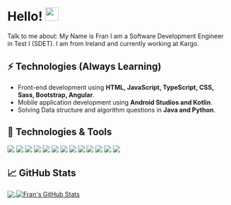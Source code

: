 # Hello! <img src="https://raw.githubusercontent.com/MartinHeinz/MartinHeinz/master/wave.gif" width="30px" height="30px" />

Talk to me about:
My Name is Fran I am a Software Development Engineer in Test I (SDET). 
I am from Ireland and currently working at Kargo. 

## ⚡ Technologies (Always Learning)
- Front-end development using **HTML, JavaScript, TypeScript, CSS, Sass, Bootstrap, Angular**.
- Mobile application development using **Android Studios and Kotlin**.
- Solving Data structure and algorithm questions in **Java and Python**.

## 🔧 Technologies & Tools

![](https://img.shields.io/badge/Python-3776AB?style=for-the-badge&logo=python&logoColor=white)
![](https://img.shields.io/badge/HTML-239120?style=for-the-badge&logo=html5&logoColor=white)
![](https://img.shields.io/badge/CSS-239120?&style=for-the-badge&logo=css3&logoColor=white)
![](https://img.shields.io/badge/JavaScript-F7DF1E?style=for-the-badge&logo=javascript&logoColor=black)
![](https://img.shields.io/badge/Node.js-43853D?style=for-the-badge&logo=node.js&logoColor=white)
![](https://img.shields.io/badge/TypeScript-007ACC?style=for-the-badge&logo=typescript&logoColor=white)
![](https://img.shields.io/badge/Java-ED8B00?style=for-the-badge&logo=openjdk&logoColor=white)
![](https://img.shields.io/badge/Red_Hat_OpenShift-informational?style=for-the-badge&logo=red-hat-open-shift&logoColor=white)
![](https://img.shields.io/badge/Angular-DD0031?style=for-the-badge&logo=angular&logoColor=white)
![](https://img.shields.io/badge/Bootstrap-563D7C?style=for-the-badge&logo=bootstrap&logoColor=white)
![](https://img.shields.io/badge/Amazon_AWS-232F3E?style=for-the-badge&logo=amazon-aws&logoColor=white)
![](https://img.shields.io/badge/Canva-%2300C4CC.svg?&style=for-the-badge&logo=Canva&logoColor=white)
![](https://img.shields.io/badge/Jira-0052CC?style=for-the-badge&logo=Jira&logoColor=white)
![]()
![]()
## &#x1f4c8; GitHub Stats

<a href="https://github.com/FranciscaMasombo">
  <img align="center" src="https://github-readme-stats.vercel.app/api/top-langs/?username=FranciscaMasombo&layout=compact&theme=dark&hide_border=true" />
</a>
<a href="https://github.com/FranciscaMasombo">
  <img align="center" src="https://github-readme-stats.vercel.app/api?username=FranciscaMasombo&&show_icons=true&hide_border=true&theme=dark" alt="Fran's GitHub Stats" />
</a>
<!--
<a href="https://github.com/FranciscaMasombo/FYP">
  <img align="center" src="https://github-readme-stats.vercel.app/api/pin?username=FranciscaMasombo&repo=FYP&title_color=ffffff&text_color=c9cacc&icon_color=2bbc8a&bg_color=1d1f21" />
</a>
-->
<!--
<a href="https://github.com/FranciscaMasombo/weight-watchers-server">
  <img align="center" src="https://github-readme-stats.vercel.app/api/pin?username=FranciscaMasombo&repo=weight-watchers-server&title_color=ffffff&text_color=c9cacc&icon_color=2bbc8a&bg_color=1d1f21" />
</a>
-->

<!--
**FranciscaMasombo/FranciscaMasombo** is a ✨ _special_ ✨ repository because its `README.md` (this file) appears on your GitHub profile.

Here are some ideas to get you started:

- 🔭 I’m currently working on ...
- 🌱 I’m currently learning ...
- 👯 I’m looking to collaborate on ...
- 🤔 I’m looking for help with ...
- 💬 Ask me about ...
- 📫 How to reach me: ...
- 😄 Pronouns: ...
- ⚡ Fun fact: ...
-->
